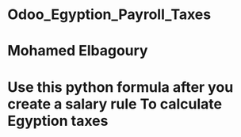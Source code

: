 # Odoo_Egyption_Payroll_Taxes
# Mohamed Elbagoury 
# Use this python formula after you create  a salary rule To calculate Egyption taxes
